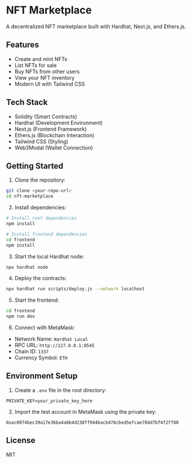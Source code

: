 # NFT Marketplace

A decentralized NFT marketplace built with Hardhat, Next.js, and Ethers.js.

## Features

- Create and mint NFTs
- List NFTs for sale
- Buy NFTs from other users
- View your NFT inventory
- Modern UI with Tailwind CSS

## Tech Stack

- Solidity (Smart Contracts)
- Hardhat (Development Environment)
- Next.js (Frontend Framework)
- Ethers.js (Blockchain Interaction)
- Tailwind CSS (Styling)
- Web3Modal (Wallet Connection)

## Getting Started

1. Clone the repository:
```bash
git clone <your-repo-url>
cd nft-marketplace
```

2. Install dependencies:
```bash
# Install root dependencies
npm install

# Install frontend dependencies
cd frontend
npm install
```

3. Start the local Hardhat node:
```bash
npx hardhat node
```

4. Deploy the contracts:
```bash
npx hardhat run scripts/deploy.js --network localhost
```

5. Start the frontend:
```bash
cd frontend
npm run dev
```

6. Connect with MetaMask:
- Network Name: `Hardhat Local`
- RPC URL: `http://127.0.0.1:8545`
- Chain ID: `1337`
- Currency Symbol: `ETH`

## Environment Setup

1. Create a `.env` file in the root directory:
```env
PRIVATE_KEY=your_private_key_here
```

2. Import the test account in MetaMask using the private key:
```
0xac0974bec39a17e36ba4a6b4d238ff944bacb478cbed5efcae784d7bf4f2ff80
```

## License

MIT
